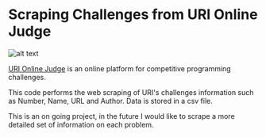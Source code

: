 # Scraping Challenges from URI Online Judge

![alt text](https://www.urionlinejudge.com.br/judge/img/5.0/logo.130615.png?1591503281)

[URI Online Judge](https://www.urionlinejudge.com.br/judge/pt) is an online platform for competitive programming challenges. 

This code performs the web scraping of URI's challenges information such as Number, Name, URL and Author. Data is stored in a csv file.

This is an on going project, in the future I would like to scrape a more detailed set of information on each problem. 
